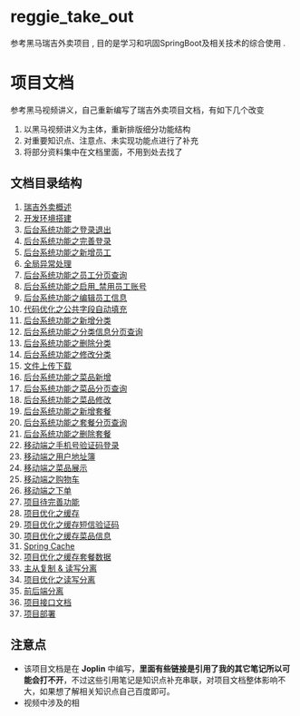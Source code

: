 # reggie_take_out
参考黑马瑞吉外卖项目 , 目的是学习和巩固SpringBoot及相关技术的综合使用 .





# 项目文档

参考黑马视频讲义，自己重新编写了瑞吉外卖项目文档，有如下几个改变

1. 以黑马视频讲义为主体，重新排版细分功能结构
2. 对重要知识点、注意点、未实现功能点进行了补充
3. 将部分资料集中在文档里面，不用到处去找了



## 文档目录结构

1. [瑞吉外卖概述](./JAVA/3.Web框架/项目%20%26%20实战案例/瑞吉外卖/1.瑞吉外卖概述.md)
2. [开发环境搭建](./JAVA/3.Web框架/项目%20%26%20实战案例/瑞吉外卖/2.开发环境搭建.md)
3. [后台系统功能之登录退出](./JAVA/3.Web框架/项目%20%26%20实战案例/瑞吉外卖/3.后台系统功能之登录退出.md)
4. [后台系统功能之完善登录](./JAVA/3.Web框架/项目%20%26%20实战案例/瑞吉外卖/4.后台系统功能之完善登录.md)
5. [后台系统功能之新增员工](./JAVA/3.Web框架/项目%20%26%20实战案例/瑞吉外卖/5.后台系统功能之新增员工.md)
6. [全局异常处理](./JAVA/3.Web框架/项目%20%26%20实战案例/瑞吉外卖/6.全局异常处理.md)
7. [后台系统功能之员工分页查询](./JAVA/3.Web框架/项目%20%26%20实战案例/瑞吉外卖/7.后台系统功能之员工分页查询.md)
8. [后台系统功能之启用_禁用员工账号](./JAVA/3.Web框架/项目%20%26%20实战案例/瑞吉外卖/8.后台系统功能之启用_禁用员工账号.md)
9. [后台系统功能之编辑员工信息](./JAVA/3.Web框架/项目%20%26%20实战案例/瑞吉外卖/9.后台系统功能之编辑员工信息.md)
10. [代码优化之公共字段自动填充](./JAVA/3.Web框架/项目%20%26%20实战案例/瑞吉外卖/10.代码优化之公共字段自动填充.md)
11. [后台系统功能之新增分类](./JAVA/3.Web框架/项目%20%26%20实战案例/瑞吉外卖/11.后台系统功能之新增分类.md)
12. [后台系统功能之分类信息分页查询](./JAVA/3.Web框架/项目%20%26%20实战案例/瑞吉外卖/12.后台系统功能之分类信息分页查询.md)
13. [后台系统功能之删除分类](./JAVA/3.Web框架/项目%20%26%20实战案例/瑞吉外卖/13.后台系统功能之删除分类.md)
14. [后台系统功能之修改分类](./JAVA/3.Web框架/项目%20%26%20实战案例/瑞吉外卖/14.后台系统功能之修改分类.md)
15. [文件上传下载](./JAVA/3.Web框架/项目%20%26%20实战案例/瑞吉外卖/15.文件上传下载.md)
16. [后台系统功能之菜品新增](./JAVA/3.Web框架/项目%20%26%20实战案例/瑞吉外卖/16.后台系统功能之菜品新增.md)
17. [后台系统功能之菜品分页查询](./JAVA/3.Web框架/项目%20%26%20实战案例/瑞吉外卖/17.后台系统功能之菜品分页查询.md)
18. [后台系统功能之菜品修改](./JAVA/3.Web框架/项目%20%26%20实战案例/瑞吉外卖/18.后台系统功能之菜品修改.md)
19. [后台系统功能之新增套餐](./JAVA/3.Web框架/项目%20%26%20实战案例/瑞吉外卖/19.后台系统功能之新增套餐.md)
20. [后台系统功能之套餐分页查询](./JAVA/3.Web框架/项目%20%26%20实战案例/瑞吉外卖/20.后台系统功能之套餐分页查询.md)
21. [后台系统功能之删除套餐](./JAVA/3.Web框架/项目%20%26%20实战案例/瑞吉外卖/21.后台系统功能之删除套餐.md)
22. [移动端之手机号验证码登录](./JAVA/3.Web框架/项目%20%26%20实战案例/瑞吉外卖/22.移动端之手机号验证码登录.md)
23. [移动端之用户地址簿](./JAVA/3.Web框架/项目%20%26%20实战案例/瑞吉外卖/23.移动端之用户地址簿.md)
24. [移动端之菜品展示](./JAVA/3.Web框架/项目%20%26%20实战案例/瑞吉外卖/24.移动端之菜品展示.md)
25. [移动端之购物车](./JAVA/3.Web框架/项目%20%26%20实战案例/瑞吉外卖/25.移动端之购物车.md)
26. [移动端之下单](./JAVA/3.Web框架/项目%20%26%20实战案例/瑞吉外卖/26.移动端之下单.md)
27. [项目待完善功能](./JAVA/3.Web框架/项目%20%26%20实战案例/瑞吉外卖/27.项目待完善功能.md)
28. [项目优化之缓存](./JAVA/3.Web框架/项目%20%26%20实战案例/瑞吉外卖/28.项目优化之缓存.md)
29. [项目优化之缓存短信验证码](./JAVA/3.Web框架/项目%20%26%20实战案例/瑞吉外卖/29.项目优化之缓存短信验证码.md)
30. [项目优化之缓存菜品信息](./JAVA/3.Web框架/项目%20%26%20实战案例/瑞吉外卖/30.项目优化之缓存菜品信息.md)
31. [Spring Cache](./JAVA/3.Web框架/项目%20%26%20实战案例/瑞吉外卖/31.Spring%20Cache.md)
32. [项目优化之缓存套餐数据](./JAVA/3.Web框架/项目%20%26%20实战案例/瑞吉外卖/32.项目优化之缓存套餐数据.md)
33. [主从复制 & 读写分离](./JAVA/3.Web框架/项目%20%26%20实战案例/瑞吉外卖/33.主从复制%20%26%20读写分离.md)
34. [项目优化之读写分离](./JAVA/3.Web框架/项目%20%26%20实战案例/瑞吉外卖/34.项目优化之读写分离.md)
35. [前后端分离](./JAVA/3.Web框架/项目%20%26%20实战案例/瑞吉外卖/35.前后端分离.md)
36. [项目接口文档](./JAVA/3.Web框架/项目%20%26%20实战案例/瑞吉外卖/36.项目接口文档.md)
37. [项目部署](./JAVA/3.Web框架/项目%20%26%20实战案例/瑞吉外卖/37.项目部署.md)


## 注意点

- 该项目文档是在 **Joplin** 中编写，**里面有些链接是引用了我的其它笔记所以可能会打不开**，不过这些引用笔记是知识点补充串联，对项目文档整体影响不大，如果想了解相关知识点自己百度即可。
- 视频中涉及的相
